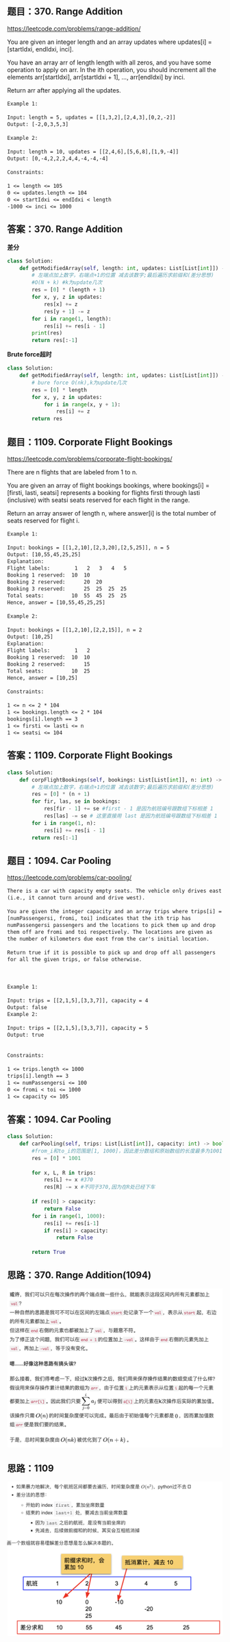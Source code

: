 ## 题目：370. Range Addition
https://leetcode.com/problems/range-addition/

You are given an integer length and an array updates where updates[i] = [startIdxi, endIdxi, inci].

You have an array arr of length length with all zeros, and you have some operation to apply on arr. In the ith operation, you should increment all the elements arr[startIdxi], arr[startIdxi + 1], ..., arr[endIdxi] by inci.

Return arr after applying all the updates.
```
Example 1:

Input: length = 5, updates = [[1,3,2],[2,4,3],[0,2,-2]]
Output: [-2,0,3,5,3]

Example 2:

Input: length = 10, updates = [[2,4,6],[5,6,8],[1,9,-4]]
Output: [0,-4,2,2,2,4,4,-4,-4,-4]
 
Constraints:

1 <= length <= 105
0 <= updates.length <= 104
0 <= startIdxi <= endIdxi < length
-1000 <= inci <= 1000
```
## 答案：370. Range Addition
**差分**
```python
class Solution:
    def getModifiedArray(self, length: int, updates: List[List[int]]) -> List[int]:
        # 左端点加上数字，右端点+1的位置 减去该数字;最后遍历求前缀和(差分思想)
        #O(N + k) #k为update几次
        res = [0] * (length + 1)
        for x, y, z in updates:
            res[x] += z
            res[y + 1] -= z
        for i in range(1, length):
            res[i] += res[i - 1] 
        print(res)
        return res[:-1]
```
**Brute force超时**
```python
class Solution:
    def getModifiedArray(self, length: int, updates: List[List[int]]) -> List[int]:
        # bure force O(nk),k为update几次
        res = [0] * length
        for x, y, z in updates:
            for i in range(x, y + 1):
                res[i] += z
        return res
```

## 题目：1109. Corporate Flight Bookings
https://leetcode.com/problems/corporate-flight-bookings/

There are n flights that are labeled from 1 to n.

You are given an array of flight bookings bookings, where bookings[i] = [firsti, lasti, seatsi] represents a booking for flights firsti through lasti (inclusive) with seatsi seats reserved for each flight in the range.

Return an array answer of length n, where answer[i] is the total number of seats reserved for flight i.
```
Example 1:

Input: bookings = [[1,2,10],[2,3,20],[2,5,25]], n = 5
Output: [10,55,45,25,25]
Explanation:
Flight labels:        1   2   3   4   5
Booking 1 reserved:  10  10
Booking 2 reserved:      20  20
Booking 3 reserved:      25  25  25  25
Total seats:         10  55  45  25  25
Hence, answer = [10,55,45,25,25]

Example 2:

Input: bookings = [[1,2,10],[2,2,15]], n = 2
Output: [10,25]
Explanation:
Flight labels:        1   2
Booking 1 reserved:  10  10
Booking 2 reserved:      15
Total seats:         10  25
Hence, answer = [10,25]

Constraints:

1 <= n <= 2 * 104
1 <= bookings.length <= 2 * 104
bookings[i].length == 3
1 <= firsti <= lasti <= n
1 <= seatsi <= 104
```
## 答案：1109. Corporate Flight Bookings
```python
class Solution:
    def corpFlightBookings(self, bookings: List[List[int]], n: int) -> List[int]:
        # 左端点加上数字，右端点+1的位置 减去该数字;最后遍历求前缀和(差分思想)
        res = [0] * (n + 1)
        for fir, las, se in bookings:
            res[fir - 1] += se #first - 1 是因为航班编号跟数组下标相差 1 
            res[las] -= se # 这里直接用 last 是因为航班编号跟数组下标相差 1
        for i in range(1, n): 
            res[i] += res[i - 1] 
        return res[:-1]
```

## 题目：1094. Car Pooling
https://leetcode.com/problems/car-pooling/
```
There is a car with capacity empty seats. The vehicle only drives east (i.e., it cannot turn around and drive west).

You are given the integer capacity and an array trips where trips[i] = [numPassengersi, fromi, toi] indicates that the ith trip has numPassengersi passengers and the locations to pick them up and drop them off are fromi and toi respectively. The locations are given as the number of kilometers due east from the car's initial location.

Return true if it is possible to pick up and drop off all passengers for all the given trips, or false otherwise.

 

Example 1:

Input: trips = [[2,1,5],[3,3,7]], capacity = 4
Output: false
Example 2:

Input: trips = [[2,1,5],[3,3,7]], capacity = 5
Output: true
 

Constraints:

1 <= trips.length <= 1000
trips[i].length == 3
1 <= numPassengersi <= 100
0 <= fromi < toi <= 1000
1 <= capacity <= 105
```

## 答案：1094. Car Pooling

```python
class Solution:
    def carPooling(self, trips: List[List[int]], capacity: int) -> bool:
        #from_i和to_i的范围是[1, 1000]，因此差分数组和原始数组的长度最多为1001；
        res = [0] * 1001

        for x, L, R in trips:    
            res[L] += x #370
            res[R] -= x #不同于370,因为在R处已经下车
            
        if res[0] > capacity:
            return False
        for i in range(1, 1000):
            res[i] += res[i-1]
            if res[i] > capacity:
                return False
        
        return True
```
## 思路：370. Range Addition(1094)
![a](https://github.com/SSRRBB/Leetcode/blob/main/Images/458.png)

## 思路：1109
![a](https://github.com/SSRRBB/Leetcode/blob/main/Images/457.png)
